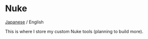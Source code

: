 # Nuke
[Japanese](./README_ja.md) / English  
  
This is where I store my custom Nuke tools (planning to build more). 
